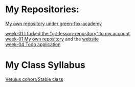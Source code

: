# My Repositories:
[My own repository under green-fox-academy](https://github.com/green-fox-academy/birozsombor4)<br/>

[week-01 I forked the "git-lesson-repository" to my account](https://github.com/birozsombor4/git-lesson-repository)<br/>
[week-01 My own repository](https://github.com/birozsombor4/birozsombor4.github.io) and the [website](http://birozsombor4.github.io) </br>
[week-04 Todo application](https://github.com/green-fox-academy/birozsombor4-todo-app)<br/>
# My Class Syllabus
[Vetulus cohort/Stable class](https://github.com/green-fox-academy/stable-syllabus)

